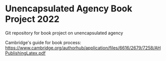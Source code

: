 # Unencapsulated Agency Book Project 2022

Git repository for book project on unencapsulated agency

Cambridge's guide for book process: https://www.cambridge.org/authorhub/application/files/6616/2679/7258/AHPublishingLatex.pdf


